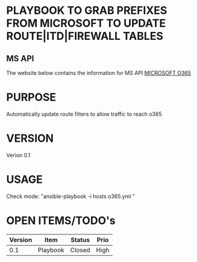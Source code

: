 # PLAYBOOK TO GRAB PREFIXES FROM MICROSOFT TO UPDATE ROUTE|ITD|FIREWALL TABLES
## MS API
The website below contains the information for MS API
[MICROSOFT O365](https://docs.microsoft.com/en-us/office365/enterprise/office-365-ip-web-service "Microsoft O365")

# PURPOSE
Automatically update route filters to allow traffic to reach o365

# VERSION
Verion 0.1
# USAGE
Check mode:
"ansible-playbook -i hosts o365.yml "


# OPEN ITEMS/TODO's
Version | Item | Status | Prio
--------|------|------- | ------
0.1 | Playbook | Closed | High
